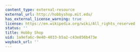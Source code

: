 ```yaml
---
content_type: external-resource
external_url: http://hobbyshop.mit.edu/
has_external_license_warning: true
license: https://en.wikipedia.org/wiki/All_rights_reserved
status: ''
title: Hobby Shop
uid: 1a9efa6c-9e40-4033-b5a2-c43e856b473e
wayback_url: ''
---
```

